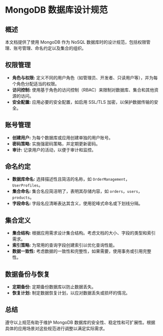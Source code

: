 # MongoDB 数据库设计规范

## 概述

本文档提供了使用 MongoDB 作为 NoSQL 数据库时的设计规范，包括权限管理、账号管理、命名约定以及集合的组织。

## 权限管理

- **角色与权限:** 定义不同的用户角色（如管理员、开发者、只读用户等），并为每个角色分配适当的权限。
- **访问控制:** 使用基于角色的访问控制（RBAC）来限制对数据库、集合和其他资源的访问。
- **安全配置:** 应用必要的安全配置，如启用 SSL/TLS 加密，以保护数据传输的安全。

## 账号管理

- **创建用户:** 为每个数据库或应用创建单独的用户账号。
- **密码策略:** 实施强密码策略，并定期更新密码。
- **审计:** 记录用户的活动，以便于审计和监控。

## 命名约定

- **数据库命名:** 选择描述性且简洁的名称，如 `OrderManagement`，`UserProfiles`。
- **集合命名:** 集合名应简洁明了，表明其存储内容，如 `orders`，`users`，`products`。
- **字段命名:** 字段名应清晰表达其含义，使用驼峰式命名或下划线分隔。

## 集合定义

- **集合结构:** 根据应用需求设计集合结构。考虑文档的大小、字段的类型和索引需求。
- **索引策略:** 为常用的查询字段创建索引以优化查询性能。
- **数据一致性:** 考虑数据的一致性和完整性，如果需要，使用事务或引用完整性。

## 数据备份与恢复

- **定期备份:** 定期备份数据库以防止数据丢失。
- **恢复计划:** 制定数据恢复计划，以应对数据丢失或损坏的情况。

## 总结

遵守以上规范有助于维护 MongoDB 数据库的安全性、稳定性和可扩展性。根据具体的应用场景对这些规范进行调整以满足实际需求。

